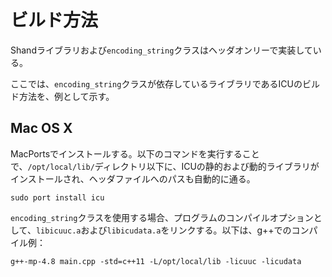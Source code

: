# ビルド方法
Shandライブラリおよび`encoding_string`クラスはヘッダオンリーで実装している。

ここでは、`encoding_string`クラスが依存しているライブラリであるICUのビルド方法を、例として示す。

## Mac OS X

MacPortsでインストールする。以下のコマンドを実行することで、`/opt/local/lib/`ディレクトリ以下に、ICUの静的および動的ライブラリがインストールされ、ヘッダファイルへのパスも自動的に通る。

```
sudo port install icu
```


`encoding_string`クラスを使用する場合、プログラムのコンパイルオプションとして、`libicuuc.a`および`libicudata.a`をリンクする。以下は、g++でのコンパイル例：

```
g++-mp-4.8 main.cpp -std=c++11 -L/opt/local/lib -licuuc -licudata
```

